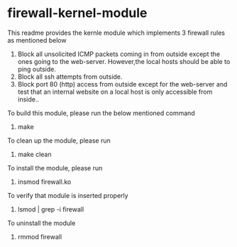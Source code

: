 # firewall-kernel-module

This readme provides the kernle module which implements 3 firewall rules as mentioned below

1. Block all unsolicited ICMP packets coming in from outside except the ones going to the web-server. 
   However,the local hosts should be able to ping outside.
2. Block all ssh attempts from outside.
3. Block port 80 (http) access from outside except for the web-server and test that an internal website on a local host is only accessible from inside..

To build this module, please run the below mentioned command

1. make 

To clean up the module, please run

1. make clean

To install the module, please run 

1. insmod firewall.ko

To verify that module is inserted properly 

1. lsmod | grep -i firewall

To uninstall the module

1. rmmod firewall
